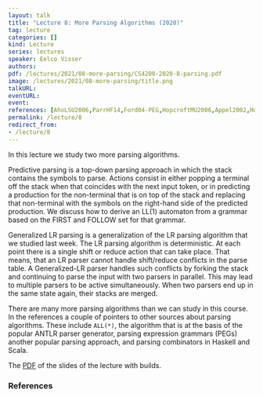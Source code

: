 ```yaml
---
layout: talk
title: "Lecture 8: More Parsing Algorithms (2020)"
tag: lecture
categories: []
kind: Lecture
series: lectures
speaker: Eelco Visser
authors:
pdf: /lectures/2021/08-more-parsing/CS4200-2020-8-parsing.pdf
image: /lectures/2021/08-more-parsing/title.png
talkURL:
eventURL:
event:
references: [AhoLSU2006,ParrHF14,Ford04-PEG,HopcroftMU2006,Appel2002,Hutton92,MoorsPO2008]
permalink: /lecture/8
redirect_from:
- /lecture/8
---
```


In this lecture we study two more parsing algorithms.

Predictive parsing is a top-down parsing approach in which the stack contains the symbols to parse.
Actions consist in either popping a terminal off the stack when that coincides with the next input token, or in predicting a production for the non-terminal that is on top of the stack and replacing that non-terminal with the symbols on the right-hand side of the predicted production.
We discuss how to derive an LL(1) automaton from a grammar based on the FIRST and FOLLOW set for that grammar.

Generalized LR parsing is a generalization of the LR parsing algorithm that we studied last week.
The LR parsing algorithm is deterministic.
At each point there is a single shift or reduce action that can take place.
That means, that an LR parser cannot handle shift/reduce conflicts in the parse table.
A Generalized-LR parser handles such conflicts by forking the stack and continuing to parse the input with two parsers in parallel.
This may lead to multiple parsers to be active simultaneously.
When two parsers end up in the same state again, their stacks are merged.

There are many more parsing algorithms than we can study in this course.
In the references a couple of pointers to other sources about parsing algorithms.
These include `ALL(*)`, the algorithm that is at the basis of the popular ANTLR parser generator,
parsing expression grammars (PEGs) another popular parsing approach,
and parsing combinators in Haskell and Scala.

The [PDF]({{site.baseurl}}lectures/2020/08-more-parsing/CS4200-2020-8-parsing-builds.pdf) of the slides of the lecture with builds.

### References
